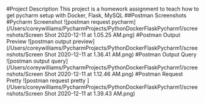 #Project Description
This project is a homework assignment to teach how to get pycharm setup with Docker, Flask, MySQL
##Postman Screenshots
#Pycharm Screenshot
![postman request pycharm](/Users/coreywilliams/PycharmProjects/PythonDockerFlaskPycharm1/screenshots/Screen Shot 2020-12-11 at 1.05.25 AM.png)
#Postman Output Preview
![postman output preview](/Users/coreywilliams/PycharmProjects/PythonDockerFlaskPycharm1/screenshots/Screen Shot 2020-12-11 at 1.36.41 AM.png)
#Postman Output Query
![postman output query](/Users/coreywilliams/PycharmProjects/PythonDockerFlaskPycharm1/screenshots/Screen Shot 2020-12-11 at 1.12.46 AM.png)
#Postman Request Pretty 
![postman request pretty ](/Users/coreywilliams/PycharmProjects/PythonDockerFlaskPycharm1/screenshots/Screen Shot 2020-12-11 at 1.39.43 AM.png)

